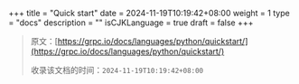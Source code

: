 +++
title = "Quick start"
date = 2024-11-19T10:19:42+08:00
weight = 1
type = "docs"
description = ""
isCJKLanguage = true
draft = false
+++

> 原文：[https://grpc.io/docs/languages/python/quickstart/](https://grpc.io/docs/languages/python/quickstart/)
>
> 收录该文档的时间：`2024-11-19T10:19:42+08:00`
